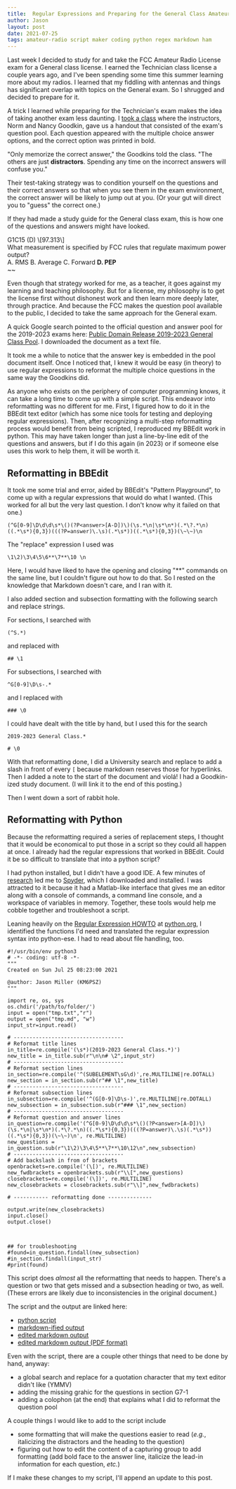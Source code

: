 ```yaml
---
title:  Regular Expressions and Preparing for the General Class Amateur Radio License Exam
author: Jason
layout: post
date: 2021-07-25
tags: amateur-radio script maker coding python regex markdown ham 
---
```


Last week I decided to study for and take the FCC Amateur Radio License exam for a General class license.  I earned the Technician class license a couple years ago, and I've been spending some time this summer learning more about my radios.  I learned that my fiddling with antennas and things has significant overlap with topics on the General exam.  So I shrugged and decided to prepare for it.

A trick I learned while preparing for the Technician's exam makes the idea of taking another exam less daunting.  I [took a class](https://www.qualitymatrix.com/hamclass/) where the instructors, Norm and Nancy Goodkin, gave us a handout that consisted of the exam's question pool.  Each question appeared with the multiple choice answer options, and the correct option was printed in bold.

"Only memorize the correct answer,"  the Goodkins told the class.  "The others are just **distractors**.  Spending any time on the incorrect answers will confuse you."

Their test-taking strategy was to condition yourself on the questions and their correct answers so that when you see them in the exam environment, the correct answer will be likely to jump out at you.  (Or your gut will direct you to "guess" the correct one.)

If they had made a study guide for the General class exam, this is how one of the questions and answers might have looked.

<p style=”color:blue”>
G1C15 (D) \[97.313\] <br>
What measurement is specified by FCC rules that regulate maximum power output?<br>
A. RMS
B. Average
C. Forward
<b>D. PEP<br>
</b>~~
</p>

Even though that strategy worked for me, as a teacher, it goes against my learning and teaching philosophy.  But for a license, my philosophy is to get the license first without dishonest work and then learn more deeply later, through practice.  And because the FCC makes the question pool available to the public, I decided to take the same approach for the General exam.

A quick Google search pointed to the official question and answer pool for the 2019-2023 exams here: [Public Domain Release 2019-2023 General Class Pool](http://www.ncvec.org/page.php?id=364).  I downloaded the document as a text file.

It took me a while to notice that the answer key is embedded in the pool document itself.  Once I noticed that, I knew it would be easy (in theory) to use regular expressions to reformat the multiple choice questions in the same way the Goodkins did.

As anyone who exists on the periphery of computer programming knows, it can take a long time to come up with a simple script.  This endeavor into reformatting was no different for me.  First, I figured how to do it in the BBEdit text editor (which has some nice tools for testing and deploying regular expressions).  Then, after recognizing a multi-step reformatting process would benefit from being scripted, I reproduced my BBEdit work in python.  This may have taken longer than just a line-by-line edit of the questions and answers, but if I do this again (in 2023) or if someone else uses this work to help them, it will be worth it.

## Reformatting in BBEdit

It took me some trial and error, aided by BBEdit's "Pattern Playground", to come up with  a regular expressions that would do what I wanted.  (This worked for all but the very last question.  I don't know why it failed on that one.)

```
(^G[0-9]\D\d\d\s*\()(?P<answer>[A-D])\)(\s.*\n|\s*\n*)(.*\?.*\n)((.*\s*){0,3})(((?P=answer)\.\s)(.*\s*))((.*\s*){0,3})(\~\~)\n
```
The "replace" expression I used was

```
\1\2)\3\4\5\6**\7**\10 \n
```

Here, I would have liked to have the opening and closing "**" commands on the same line, but I couldn't figure out how to do that.  So I rested on the knowledge that Markdown doesn't care, and I ran with it.

I also added section and subsection formatting with the following search and replace strings.

For sections, I searched with

```
(^S.*)
```

and replaced with

```
## \1
```

For subsections, I searched with

```
^G[0-9]\D\s-.*
```

and I replaced with

```
### \0
```

I could have dealt with the title by hand, but I used this for the search

```
2019-2023 General Class.*
```

```
# \0
```

With that reformatting done, I did a University search and replace to add a slash in front of every `[` because markdown reserves those for hyperlinks.  Then I added a note to the start of the document and violá!  I had a Goodkin-ized study document.  (I will link it to the end of this posting.)

Then I went down a sort of rabbit hole.

## Reformatting with Python

Because the reformatting required a series of replacement steps, I thought that it would be economical to put those in a script so they could all happen at once.  I already had the regular expressions that worked in BBEdit.  Could it be so difficult to translate that into a python script?

I had python installed, but I didn't have a good IDE.  A few minutes of [research](https://wiki.python.org/moin/IntegratedDevelopmentEnvironments) led me to [Spyder](https://www.spyder-ide.org), which I downloaded and installed.  I was attracted to it because it had a Matlab-like interface that gives me an editor along with a console of commands, a command line console, and a workspace of variables in memory.  Together, these tools would help me cobble together and troubleshoot a script.

Leaning heavily on the [Regular Expression HOWTO](https://docs.python.org/3/howto/regex.html) at [python.org](http://www.python.org), I identified the functions I'd need and translated the regular expression syntax into python-ese.  I had to read about file handling, too.

```python=
#!/usr/bin/env python3
# -*- coding: utf-8 -*-
"""
Created on Sun Jul 25 08:23:00 2021

@author: Jason Miller (KM6PSZ)
"""

import re, os, sys
os.chdir('/path/to/folder/')
input = open("tmp.txt","r")
output = open("tmp.md", "w")
input_str=input.read()

# -----------------------------------
# Reformat title lines
in_title=re.compile('(\s*)(2019-2023 General Class.*)')
new_title = in_title.sub(r"\n\n# \2",input_str)
# -----------------------------------
# Reformat section lines
in_section=re.compile('^(SUBELEMENT\sG\d)',re.MULTILINE|re.DOTALL)
new_section = in_section.sub(r"## \1",new_title)
# -----------------------------------
# Reformat subsection lines
in_subsection=re.compile('^(G[0-9]\D\s-)',re.MULTILINE|re.DOTALL)
new_subsection = in_subsection.sub(r"### \1",new_section)
# -----------------------------------
# Reformat question and answer lines
in_question=re.compile('(^G[0-9]\D\d\d\s*\()(?P<answer>[A-D])\)(\s.*\n|\s*\n*)(.*\?.*\n)((.*\s*){0,3})(((?P=answer)\.\s)(.*\s*))((.*\s*){0,3})(\~\~)\n', re.MULTILINE)
new_questions = in_question.sub(r"\1\2)\3\4\5**\7**\10\12\n",new_subsection)
# -----------------------------------
# Add backslash in from of brackets
openbrackets=re.compile('(\[)', re.MULTILINE)
new_fwdbrackets = openbrackets.sub(r"\\[",new_questions)
closebrackets=re.compile('(\])', re.MULTILINE)
new_closebrackets = closebrackets.sub(r"\\]",new_fwdbrackets)

# ----------- reformatting done --------------

output.write(new_closebrackets)
input.close()
output.close()



## for troubleshooting
#found=in_question.findall(new_subsection)
#in_section.findall(input_str)
#print(found)
```

This script does *almost* all the reformatting that needs to happen.  There's a question or two that gets missed and a subsection heading or two, as well.  (These errors are likely due to inconsistencies in the original document.)

The script and the output are linked here:

* [python script](/assets/data/fcc-General-reformatting-regex.py)
* [markdown-ified output](/assets/data/fcc-General-reformatted.md)
* [edited markdown output]((/assets/data/fcc-General-reformatted-edited.pdf))
* [edited markdown output (PDF format)](/assets/data/fcc-General-reformatted-edited.pdf)

Even with the script, there are a couple other things that need to be done by hand, anyway:

* a global search and replace for a quotation character that my text editor didn't like (YMMV)
* adding the missing grahic for the questions in section G7-1
* adding a colophon (at the end) that explains what I did to reformat the question pool

A couple things I would like to add to the script include

* some formatting that will make the questions easier to read (*e.g.*, italicizing the distractors and the heading to the question)
* figuring out how to edit the content of a capturing group to add formatting (add bold face to the answer line, italicize the lead-in information for each question, *etc.*)

If I make these changes to my script, I'll append an update to this post.

